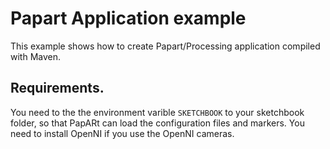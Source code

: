 # Papart Application example

This example shows how to create Papart/Processing application compiled with Maven. 

## Requirements. 

You need to the the environment varible `SKETCHBOOK` to your sketchbook folder, so that PapARt can load the configuration files and markers. 
You need to install OpenNI if you use the OpenNI cameras. 
